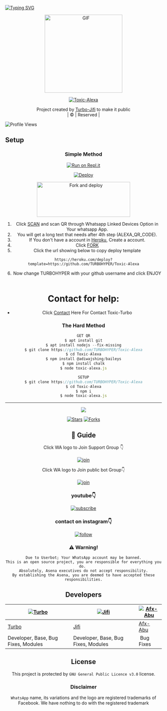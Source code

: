 [![Typing SVG](https://readme-typing-svg.herokuapp.com?font=Frutiger&color=%2336BCF7&size=32&lines=WELCOME+TO+TOXIC-ALEXA;THIS+BOT+MADE+BY+TURBO+%26+JIFI)](https://git.io/typing-svg)
<div align="center">
        <img src="https://telegra.ph/file/f6ec3d3d845a1e3dcce39.jpg" alt="GIF" width="250" height="250"/>
</p>

<a href="#"><img title="Toxic-Alexa" src="https://img.shields.io/badge/Toxic-Alexa-green?colorA=%23ff0000&colorB=%23017e40&style=for-the-badge"></a>
</p>
  <p align="center">
</p>
</div>
<p align="center">
Project created by <a href="https://github.com/TURBOHYPER">Turbo-Jifi</a> to make it public
    <br>
       | © |
        Reserved |
    <br> 
</p>

![Profile Views](https://hits.seeyoufarm.com/api/count/incr/badge.svg?url=https://github.com/TURBOHYPER/Toxic-Alexa&title=Toxic-Alexa%20Views)

## Setup
<div align="center">

  ### Simple Method
 
[![Run on Repl.it](https://repl.it/badge/github/quiec/whatsAlfa)](https://replit.com/@TURBOHYPER/Toxic-Alexa?v=1)
  

[![Deploy](https://www.herokucdn.com/deploy/button.svg)](https://heroku.com/deploy?template=https://github.com/Walcker007/Toxic-Alexa) 
        
<a href="https://github.com/TURBOHYPER/Toxic-Alexa/fork"><img align="center" src="https://i.imgur.com/nfRl7cd.jpeg" alt="Fork and deploy" height="112" width="300" /></a>
<br>
        
1. Click [SCAN](https://replit.com/@TURBOHYPER/Toxic-Alexa?v=1) and scan QR through Whatsapp Linked Devices Option in Your whatsapp App.
2. You will get a long text that needs after 4th step (ALEXA_QR_CODE).
3. If You don't have a account in [Heroku](https://signup.heroku.com/), Create a account.
4. Click [FORK](https://github.com/TURBOHYPER/Toxic-Alexa/fork)
5. Click the url showing below to copy deploy template
```
https://heroku.com/deploy?template=https://github.com/TURBOHYPER/Toxic-Alexa
``` 
6. Now change TURBOHYPER with your github username and click ENJOY<br>
   <br>
# Contact for help:
   * Click [Contact](https://wa.me/916380260672?text=Need+Help🙂) Here For Contact Toxic-Turbo
 
### The Hard Method
```js
GET QR
$ apt install git
$ apt install nodejs --fix-missing
$ git clone https://github.com/TURBOHYPER/Toxic-Alexa
$ cd Toxic-Alexa
$ npm install @adiwajshing/baileys
$ npm install chalk
$ node toxic-alexa.js
```
      
```js
SETUP
$ git clone https://github.com/TURBOHYPER/Toxic-Alexa
$ cd Toxic-Alexa
$ npm i
$ node toxic-alexa.js
```

----

  <p align="center">
  <a href="https://github.com/TURBOHYPER/Toxic-Alexa">
    
<a href="https://github.com/TURBOHYPER/followers">
<img src="https://img.shields.io/github/repo-size/farhan-dqz/Julie-Mwol?color=green&label=Repo%20total%20size&style=plastic">
<p align="center">
<a href="https://github.com/TURBOHYPER/Toxic-Alexa/followers"
<img title="Followers" src="https://img.shields.io/github/followers/TOXICTURBO?color=blue&style=flat-square"></a>
<a href="https://github.com/TURBOHYPER/Toxic-Alexa/stargazers/"><img title="Stars" src="https://img.shields.io/github/stars/TURBOHYPER/Toxic-Alexa?color=blue&style=flat-trangle"></a>
<a href="https://github.com/TURBOHYPER/Toxic-Alexa/network/members"><img title="Forks" src="https://img.shields.io/github/forks/TURBOHYPER/Toxic-Alexa?color=blue&style=flat-trangle"></a>
</p>

## 📢 Guide
Click WA logo to Join Support Group 👇
    <br>
<br>
  [![join](https://github.com/Alien-alfa/PublicBot/blob/main/wlogo.svg.png)](https://chat.whatsapp.com/LWjJ4tu2qe9BWQZ1JzRZgp)
  <div align="center">


Click WA logo to Join public bot Group👇
    <br>
<br>
  [![join](https://github.com/Alien-alfa/PublicBot/blob/main/wlogo.svg.png)](https://chat.whatsapp.com/LWjJ4tu2qe9BWQZ1JzRZgp)
  <div align="center">

  </div>

### youtube👇

[![subscribe](https://i.ibb.co/mqttCVQ/images-1-1.png)](https://www.youtube.com/c/TurboMods)


### contact on instagram👇

[![follow](https://i.ibb.co/zHdm4Hj/images-5-2.jpg)](https://www.instagram.com/toxic_turbo777)


### ⚠️ Warning! 
```
Due to Userbot; Your WhatsApp account may be banned.
This is an open source project, you are responsible for everything you do. 
Absolutely, Asena executives do not accept responsibility.
By establishing the Asena, you are deemed to have accepted these responsibilities.
```
          
## Developers
  <div align="center">
    
  [![Turbo](https://github.com/TOXICTURBO.png?size=100)](https://github.com/TURBOHYPER) | [![Jifi](https://github.com/MD-JIFI.png?size=100)](https://github.com/MD-JIFI) | [![Afx-Abu](https://github.com/Afx-Abu.png?size=100)](https://github.com/Afx-Abu) 
----|----|----
[Turbo](https://github.com/TURBOHYPER) | [Jifi](https://github.com/MD-JIFI) | [Afx-Abu](https://github.com/Afx-Abu) 
Developer, Base, Bug Fixes, Modules| Developer, Base, Bug Fixes, Modules |  Bug Fixes
  </div>
    
    


## License
This project is protected by `GNU General Public Licence v3.0` license.

### Disclaimer
`WhatsApp` name, its variations and the logo are registered trademarks of Facebook. We have nothing to do with the registered trademark
